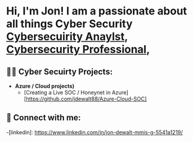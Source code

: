 <h1>Hi, I'm Jon! I am a passionate about all things Cyber Security <br/><a href="https://github.com/jdewalt88">Cybersecuirity Anaylst</a>, <a href="https://www.linkedin.com/in/jon-dewalt-mmis-g-5541a1219/">Cybersecurity Professional</a>, </a></h1>

<h2>👨‍💻 Cyber Secuirty Projects:</h2>

- <b>Azure / Cloud projects)</b>
  - [Creating a Live SOC / Honeynet in Azure] [https://github.com/jdewalt88/Azure-Cloud-SOC]


<h2> 🤳 Connect with me:</h2>

 -[linkedin]: https://www.linkedin.com/in/jon-dewalt-mmis-g-5541a1219/</a>


